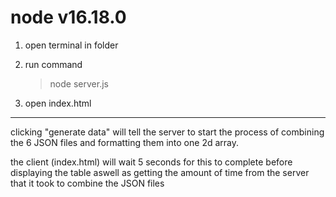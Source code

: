 # node v16.18.0

1. open terminal in folder

2. run command
    > node server.js

3. open index.html

----

clicking "generate data" will tell the server to start the process of combining the 6 JSON files and formatting them into one 2d array.

the client (index.html) will wait 5 seconds for this to complete before displaying the table aswell as getting the amount of time from the server that it took to combine the JSON files